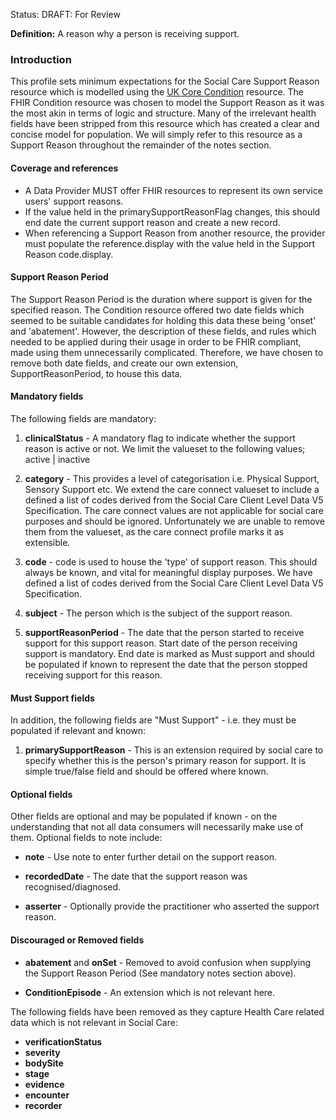 Status: DRAFT: For Review

**Definition:** A reason why a person is receiving support.

### **Introduction**
This profile sets minimum expectations for the Social Care Support Reason resource which is modelled using the [UK Core Condition](https://simplifier.net/HL7FHIRUKCoreR4/UKCore-Condition) resource. The FHIR Condition resource was chosen to model the Support Reason as it was the most akin in terms of logic and structure. Many of the irrelevant health fields have been stripped from this resource which has created a clear and concise model for population. We will simply refer to this resource as a Support Reason throughout the remainder of the notes section. 

#### **Coverage and references**
 - A Data Provider MUST offer FHIR resources to represent its own service users' support reasons. 
 - If the value held in the primarySupportReasonFlag changes, this should end date the current support reason and create a new record.
 - When referencing a Support Reason from another resource, the provider must populate the reference.display with the value held in the Support Reason code.display.

#### **Support Reason Period**
The Support Reason Period is the duration where support is given for the specified reason. The Condition resource offered two date fields which seemed to be suitable candidates for holding this data these being 'onset' and 'abatement'. However, the description of these fields, and rules which needed to be applied during their usage in order to be FHIR compliant, made using them unnecessarily complicated. Therefore, we have chosen to remove both date fields, and create our own extension, SupportReasonPeriod, to house this data. 

#### **Mandatory fields**
The following fields are mandatory:

1. **clinicalStatus** - A mandatory flag to indicate whether the support reason is active or not. We limit the valueset to the following values; active | inactive

2. **category** - This provides a level of categorisation i.e. Physical Support, Sensory Support etc. We extend the care connect valueset to include a defined a list of codes derived from the Social Care Client Level Data V5 Specification. The care connect values are not applicable for social care purposes and should be ignored. Unfortunately we are unable to remove them from the valueset, as the care connect profile marks it as extensible.

3. **code** - code is used to house the 'type' of support reason. This should always be known, and vital for meaningful display purposes. We have defined a list of codes derived from the Social Care Client Level Data V5 Specification.

4. **subject** - The person which is the subject of the support reason.

5. **supportReasonPeriod** - The date that the person started to receive support for this support reason. Start date of the person receiving support is mandatory. End date is marked as Must support and should be populated if known to represent the date that the person stopped receiving support for this reason.

#### **Must Support fields**
In addition, the following fields are "Must Support" - i.e. they must be populated if relevant and known:

1. **primarySupportReason** - This is an extension required by social care to specify whether this is the person's primary reason for support. It is simple true/false field and should be offered where known.

#### **Optional fields**
Other fields are optional and may be populated if known - on the understanding that not all data consumers will necessarily make use of them. Optional fields to note include:

 - **note** - Use note to enter further detail on the support reason.
 
 - **recordedDate** - The date that the support reason was recognised/diagnosed.

 - **asserter** - Optionally provide the practitioner who asserted the support reason.

#### **Discouraged or Removed fields**

- **abatement** and **onSet** - Removed to avoid confusion when supplying the Support Reason Period (See mandatory notes section above). 

- **ConditionEpisode** - An extension which is not relevant here.

The following fields have been removed as they capture Health Care related data which is not relevant in Social Care:

 - **verificationStatus**
 - **severity** 
 - **bodySite** 
 - **stage** 
 - **evidence**
 - **encounter**
 - **recorder**
